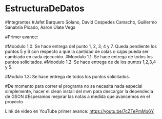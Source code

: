 # EstructuraDeDatos

#Integrantes 
#Jafet Barquero Solano, David Cespedes Camacho, Guillermo Sanabria Picado, Aaron Ulate Vega


#Primer avance:

#Moodulo 1.0: Se hace entrega del punto 1, 2, 3, 4 y 7. Queda pendiente los puntos 5 y 6 con respecto a que la cantidad de colas o cajas pueda ser cambiado en cada ejecución.
#Moodulo 1.1: Se hace entrega de todos los puntos solicitados.
#Moodulo 1.2: Se hace entrega de de los puntos 1,2,3,4 y 5.

#Modulo 1.3: Se hace entrega de todos los puntos solicitados.

#De momento para correr el programa no se necesita nada especial simplemente, hacer el clean install del mvn para descargar la dependecia de GSON
#Esperamos mejorar las notas a medida que avancemos en el proyecto

Link de video en YouTube primer avance: https://youtu.be/7cZTePmMo6Y



